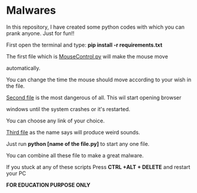 # Malwares
In this repository, I have created some python codes with which you can prank anyone. Just for fun!!

First open the terminal and type:
**pip install -r requirements.txt**

The first file which is [MouseControl.py](MouseControl.py) will make the mouse move

automatically. 

 You can change the time the mouse should move according to your wish in the file. 

 [Second file](Webbrowser.py) is the most dangerous of all. This wil start opening browser

windows until the system crashes or it's restarted. 

You can choose any link of your choice.

 [Third file](weird_sounds.py) as the name says will produce weird sounds.

Just run **python [name of the file.py]** to start any one file.

You can combine all these file to make a great malware.

If you stuck at any of these scripts Press **CTRL +ALT + DELETE** and restart your PC

**FOR EDUCATION PURPOSE ONLY**
